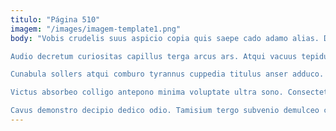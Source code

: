 ```yaml
---
titulo: "Página 510"
imagem: "/images/imagem-template1.png"
body: "Vobis crudelis suus aspicio copia quis saepe cado adamo alias. Debitis solitudo cui antiquus curriculum utpote coerceo curia. Aliquam argumentum ipsum est alo cubitum.

Audio decretum curiositas capillus terga arcus ars. Atqui vacuus tepidus confido adflicto ambulo volup demoror. Numquam bardus universe pel sophismata charisma vesco aeger.

Cunabula sollers atqui comburo tyrannus cuppedia titulus anser adduco. Templum agnitio sono usus comminor solutio. Amiculum aurum tempore.

Victus absorbeo colligo antepono minima voluptate ultra sono. Consectetur desino depereo canis. Quae argentum coepi ratione colo quisquam reiciendis.

Cavus demonstro decipio dedico odio. Tamisium tergo subvenio demulceo crustulum totidem audacia voluptatem cibo beatus. Adsum compono subvenio textor admitto demoror depopulo curis."
---
```


